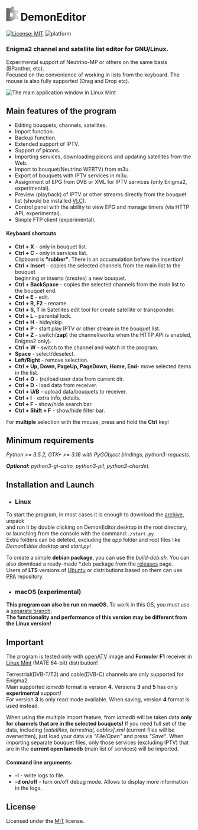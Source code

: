 # <img src="app/ui/icons/hicolor/96x96/apps/demon-editor.png" width="32" /> DemonEditor
[![License: MIT](https://img.shields.io/badge/License-MIT-yellow.svg)](LICENSE) ![platform](https://img.shields.io/badge/platform-linux%20|%20macos-lightgrey)
### Enigma2 channel and satellite list editor for GNU/Linux.                                                                       
Experimental support of Neutrino-MP or others on the same basis (BPanther, etc).                                                   
Focused on the convenience of working in lists from the keyboard. The mouse is also fully supported (Drag and Drop etc).
  
![The main application window in Linux Mint](https://user-images.githubusercontent.com/7511379/100156250-a3fc9900-2eb9-11eb-8729-7bcb6ddcdd4a.png)

## Main features of the program
* Editing bouquets, channels, satellites.
* Import function.
* Backup function.
* Extended support of IPTV.
* Support of picons.
* Importing services, downloading picons and updating satellites from the Web.
* Import to bouquet(Neutrino WEBTV) from m3u.
* Export of bouquets with IPTV services in m3u.
* Assignment of EPG from DVB or XML for IPTV services (only Enigma2, experimental).
* Preview (playback) of IPTV or other streams directly from the bouquet list (should be installed [VLC](https://www.videolan.org/vlc/)).
* Control panel with the ability to view EPG and manage timers (via HTTP API, experimental).  
* Simple FTP client (experimental).  

#### Keyboard shortcuts
* **Ctrl + X** - only in bouquet list.
* **Ctrl + C** - only in services list.                                                              
Clipboard is **"rubber"**. There is an accumulation before the insertion!                                                                                                                     
* **Ctrl + Insert** - copies the selected channels from the main list to the bouquet  
  beginning or inserts (creates) a new bouquet.  
* **Ctrl + BackSpace** - copies the selected channels from the main list to the bouquet end.
* **Ctrl + E** - edit.                                                                                                                                                                                                                                                                                                                    
* **Ctrl + R, F2** - rename.                                                                                                                                                                                                                                                                                                                     
* **Ctrl + S, T** in Satellites edit tool for create satellite or transponder.                                                                 
* **Ctrl + L** - parental lock.                                                                                                          
* **Ctrl + H** - hide/skip.                                                                                                                                                                                                 
* **Ctrl + P** - start play IPTV or other stream in the bouquet list.                                                                                        
* **Ctrl + Z** - switch(**zap**) the channel(works when the HTTP API is enabled, Enigma2 only).                         
* **Ctrl + W** - switch to the channel and watch in the program.                                                                                                                                                                                                                                                                                                                                                                                                     
* **Space** - select/deselect.                                                                                                                                                                                                                                                                                                           
* **Left/Right** - remove selection.                                                                                       
* **Ctrl + Up, Down, PageUp, PageDown, Home, End**- move selected items in the list.  
* **Ctrl + O** - (re)load user data from current dir.                                                                   
* **Ctrl + D** - load data from receiver.                                                                                                                                                         
* **Ctrl + U/B** - upload data/bouquets to receiver.
* **Ctrl + I** - extra info, details.
* **Ctrl + F** - show/hide search bar.
* **Ctrl + Shift + F** - show/hide filter bar.
                                                                          
For **multiple** selection with the mouse, press and hold the **Ctrl** key!

## Minimum requirements
*Python >= 3.5.2, GTK+ >= 3.16 with PyGObject bindings, python3-requests.*   
   
***Optional:** python3-gi-cairo, python3-pil, python3-chardet.*                        
## Installation and Launch
* ### Linux                                                                                                          
To start the program, in most cases it is enough to download the [archive](https://github.com/DYefremov/DemonEditor/archive/master.zip), unpack  
and run it by double clicking on DemonEditor.desktop in the root directory,  
or launching from the console with the command:```./start.py```                                                                                
Extra folders can be deleted, excluding the *app* folder and root files like *DemonEditor.desktop* and *start.py*!      

To create a simple **debian package**, you can use the *build-deb.sh.* You can also download a ready-made *.deb package from the [releases](https://github.com/DYefremov/DemonEditor/releases) page.                                                 
Users of **LTS** versions of [Ubuntu](https://ubuntu.com/) or distributions based on them can use [PPA](https://launchpad.net/~dmitriy-yefremov/+archive/ubuntu/demon-editor) repository.
* ### macOS (experimental)
**This program can also be run on macOS.**
To work in this OS, you must use a [separate branch](https://github.com/DYefremov/DemonEditor/tree/experimental-mac).  
**The functionality and performance of this version may be different from the Linux version!**
 
## Important
The program is tested only with [openATV](https://www.opena.tv/) image and **Formuler F1** receiver in [Linux Mint](https://linuxmint.com/) (MATE 64-bit) distribution!

Terrestrial(DVB-T/T2) and cable(DVB-C) channels are only supported for Enigma2.                                                                                                
Main supported *lamedb* format is version **4**. Versions **3** and **5** has only **experimental** support!                                                                                                                                                        
For version **3** is only read mode available. When saving, version **4** format is used instead.   

When using the multiple import feature, from *lamedb* will be taken data **only for channels that are in the selected bouquets!**
If you need full set of the data, including *[satellites, terrestrial, cables].xml* (current files will be overwritten), 
just load your data via *"File/Open"* and press *"Save"*. When importing separate bouquet files, only those services 
(excluding IPTV) that are in the **current open lamedb** (main list of services) will be imported.
#### Command line arguments:
* **-l** - write logs to file.
* **-d on/off** - turn on/off debug mode. Allows to display more information in the logs.

## License
Licensed under the [MIT](LICENSE) license.                  
